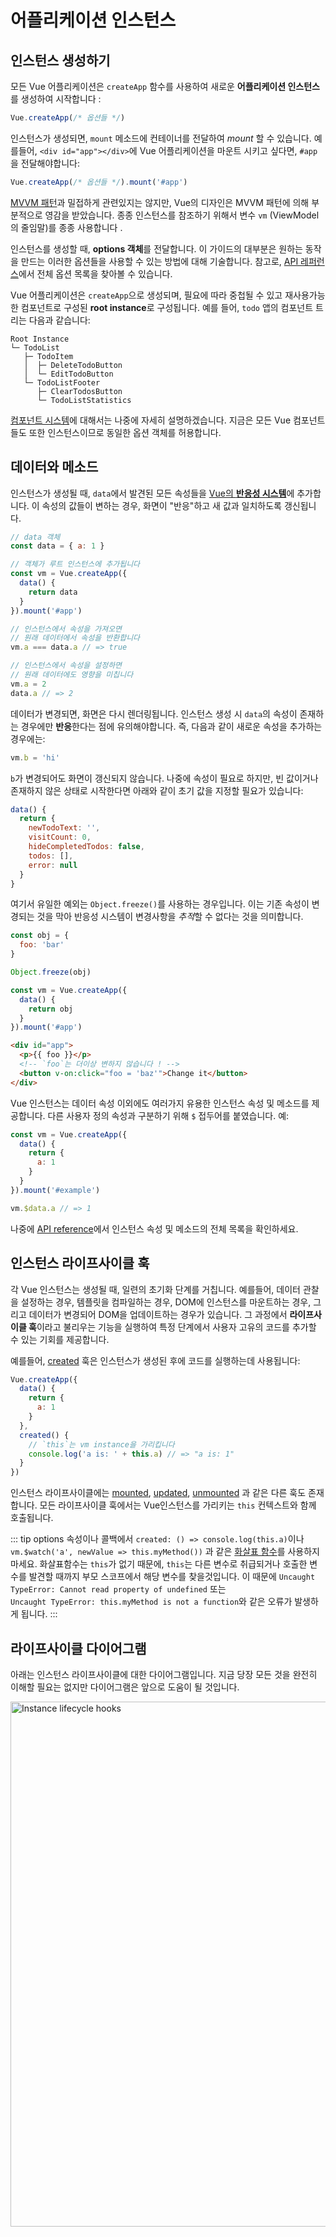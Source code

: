 # 어플리케이션 인스턴스

## 인스턴스 생성하기

모든 Vue 어플리케이션은 `createApp` 함수를 사용하여 새로운 **어플리케이션 인스턴스**를 생성하여 시작합니다 :

```js
Vue.createApp(/* 옵션들 */)
```

인스턴스가 생성되면, `mount` 메소드에 컨테이너를 전달하여 *mount* 할 수 있습니다. 예를들어, `<div id="app"></div>`에 Vue 어플리케이션을 마운트 시키고 싶다면, `#app`을 전달해야합니다:

```js
Vue.createApp(/* 옵션들 */).mount('#app')
```

[MVVM 패턴](https://en.wikipedia.org/wiki/Model_View_ViewModel)과 밀접하게 관련있지는 않지만, Vue의 디자인은 MVVM 패턴에 의해 부분적으로 영감을 받았습니다. 종종 인스턴스를 참조하기 위해서 변수 `vm` (ViewModel의 줄임말)를 종종 사용합니다 .

인스턴스를 생성할 때, **options 객체**를 전달합니다. 이 가이드의 대부분은 원하는 동작을 만드는 이러한 옵션들을 사용할 수 있는 방법에 대해 기술합니다. 참고로, [API 레퍼런스](../api/options-data.html)에서 전체 옵션 목록을 찾아볼 수 있습니다.

Vue 어플리케이션은 `createApp`으로 생성되며, 필요에 따라 중첩될 수 있고 재사용가능한 컴포넌트로 구성된 **root instance**로 구성됩니다. 예를 들어, `todo` 앱의 컴포넌트 트리는 다음과 같습니다:

```
Root Instance
└─ TodoList
   ├─ TodoItem
   │  ├─ DeleteTodoButton
   │  └─ EditTodoButton
   └─ TodoListFooter
      ├─ ClearTodosButton
      └─ TodoListStatistics
```

[컴포넌트 시스템](component-basics.html)에 대해서는 나중에 자세히 설명하겠습니다. 지금은 모든 Vue 컴포넌트들도 또한 인스턴스이므로 동일한 옵션 객체를 허용합니다.

## 데이터와 메소드

인스턴스가 생성될 때, `data`에서 발견된 모든 속성들을 [Vue의 **반응성 시스템**](reactivity.html)에 추가합니다. 이 속성의 값들이 변하는 경우, 화면이 "반응"하고 새 값과 일치하도록 갱신됩니다.

```js
// data 객체
const data = { a: 1 }

// 객체가 루트 인스턴스에 추가됩니다
const vm = Vue.createApp({
  data() {
    return data
  }
}).mount('#app')

// 인스턴스에서 속성을 가져오면
// 원래 데이터에서 속성을 반환합니다
vm.a === data.a // => true

// 인스턴스에서 속성을 설정하면
// 원래 데이터에도 영향을 미칩니다
vm.a = 2
data.a // => 2
```

데이터가 변경되면, 화면은 다시 렌더링됩니다. 인스턴스 생성 시 `data`의 속성이 존재하는 경우에만 **반응**한다는 점에 유의해야합니다. 즉, 다음과 같이 새로운 속성을 추가하는 경우에는:

```js
vm.b = 'hi'
```

`b`가 변경되어도 화면이 갱신되지 않습니다. 나중에 속성이 필요로 하지만, 빈 값이거나 존재하지 않은 상태로 시작한다면 아래와 같이 초기 값을 지정할 필요가 있습니다:

```js
data() {
  return {
    newTodoText: '',
    visitCount: 0,
    hideCompletedTodos: false,
    todos: [],
    error: null
  }
}
```

여기서 유일한 예외는 `Object.freeze()`를 사용하는 경우입니다. 이는 기존 속성이 변경되는 것을 막아 반응성 시스템이 변경사항을 *추적*할 수 없다는 것을 의미합니다.

```js
const obj = {
  foo: 'bar'
}

Object.freeze(obj)

const vm = Vue.createApp({
  data() {
    return obj
  }
}).mount('#app')
```

```html
<div id="app">
  <p>{{ foo }}</p>
  <!-- `foo`는 더이상 변하지 않습니다 ! -->
  <button v-on:click="foo = 'baz'">Change it</button>
</div>
```

Vue 인스턴스는 데이터 속성 이외에도 여러가지 유용한 인스턴스 속성 및 메소드를 제공합니다. 다른 사용자 정의 속성과 구분하기 위해 `$` 접두어를 붙였습니다. 예:

```js
const vm = Vue.createApp({
  data() {
    return {
      a: 1
    }
  }
}).mount('#example')

vm.$data.a // => 1
```

나중에 [API reference](../api/instance-properties.html)에서 인스턴스 속성 및 메소드의 전체 목록을 확인하세요.

## 인스턴스 라이프사이클 훅

각 Vue 인스턴스는 생성될 때, 일련의 초기화 단계를 거칩니다. 예를들어, 데이터 관찰을 설정하는 경우, 템플릿을 컴파일하는 경우, DOM에 인스턴스를 마운트하는 경우, 그리고 데이터가 변경되어 DOM을 업데이트하는 경우가 있습니다. 그 과정에서 **라이프사이클 훅**이라고 불리우는 기능을 실행하여 특정 단계에서 사용자 고유의 코드를 추가할 수 있는 기회를 제공합니다.

예를들어, [created](../api/options-lifecycle-hooks.html#created) 훅은 인스턴스가 생성된 후에 코드를 실행하는데 사용됩니다:

```js
Vue.createApp({
  data() {
    return {
      a: 1
    }
  },
  created() {
    // `this`는 vm instance을 가리킵니다
    console.log('a is: ' + this.a) // => "a is: 1"
  }
})
```

인스턴스 라이프사이클에는 [mounted](../api/options-lifecycle-hooks.html#mounted), [updated](../api/options-lifecycle-hooks.html#updated), [unmounted](../api/options-lifecycle-hooks.html#unmounted) 과 같은 다른 훅도 존재합니다. 모든 라이프사이클 훅에서는 Vue인스턴스를 가리키는 `this` 컨텍스트와 함께 호출됩니다.

::: tip options 속성이나 콜백에서 `created: () => console.log(this.a)`이나 `vm.$watch('a', newValue => this.myMethod())` 과 같은 [화살표 함수](https://developer.mozilla.org/en/docs/Web/JavaScript/Reference/Functions/Arrow_functions)를 사용하지 마세요. 화살표함수는 `this`가 없기 때문에, `this`는 다른 변수로 취급되거나 호출한 변수를 발견할 때까지 부모 스코프에서 해당 변수를 찾을것입니다. 이 때문에 `Uncaught TypeError: Cannot read property of undefined` 또는 <br>`Uncaught TypeError: this.myMethod is not a function`와 같은 오류가 발생하게 됩니다. :::

## 라이프사이클 다이어그램

아래는 인스턴스 라이프사이클에 대한 다이어그램입니다. 지금 당장 모든 것을 완전히 이해할 필요는 없지만 다이어그램은 앞으로 도움이 될 것입니다.

<img width="840" height="auto" style="margin: 0px auto; display: block; max-width: 100%;" loading="lazy" alt="Instance lifecycle hooks" src="/images/lifecycle.png">
